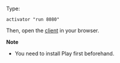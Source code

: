 Type:

```
activator "run 8080"
```

Then, open the [client](http://jsbin.com/lelaba/1/watch?js,console) in your browser.

**Note**

* You need to install Play first beforehand.